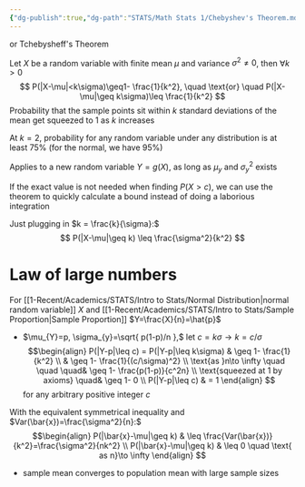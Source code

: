 ```yaml
---
{"dg-publish":true,"dg-path":"STATS/Math Stats 1/Chebyshev's Theorem.md","permalink":"/stats/math-stats-1/chebyshev-s-theorem/","created":"2024-11-19T16:09:32.150-05:00","updated":"2025-07-07T18:02:31.278-04:00"}
---
```


or Tchebysheff's Theorem

Let $X$ be a random variable with finite mean $\mu$ and variance $\sigma^2\neq0$, then $\forall k>0$
$$
P(|X-\mu|<k\sigma)\geq1- \frac{1}{k^2}, \quad \text{or} \quad P(|X-\mu|\geq k\sigma)\leq \frac{1}{k^2}
$$
Probability that the sample points sit within $k$ standard deviations of the mean get squeezed to 1 as $k$ increases

At $k=2$, probability for any random variable under any distribution is at least 75% (for the normal, we have 95%)

Applies to a new random variable $Y=g(X)$, as long as $\mu_{y}$ and $\sigma^2_{y}$ exists

If the exact value is not needed when finding $P(X>c)$, we can use the theorem to quickly calculate a bound instead of doing a laborious integration 

Just plugging in $k = \frac{k}{\sigma}:$
$$
P(|X-\mu|\geq k) \leq \frac{\sigma^2}{k^2}
$$
# Law of large numbers
For [[1-Recent/Academics/STATS/Intro to Stats/Normal Distribution\|normal random variable]] $X$ and [[1-Recent/Academics/STATS/Intro to Stats/Sample Proportion\|Sample Proportion]] $Y=\frac{X}{n}=\hat{p}$
- $\mu_{Y}=p, \sigma_{y}=\sqrt{ p(1-p)/n },$ let $c=k\sigma\to k=c/\sigma$ 
$$\begin{align}
P(|Y-p|\leq c) = P(|Y-p|\leq k\sigma)  & \geq 1- \frac{1}{k^2}  \\
 & \geq 1- \frac{1}{(c/\sigma)^2} \\
 \text{as }n\to \infty \quad \quad \quad& \geq 1- \frac{p(1-p)}{c^2n} \\
 \text{squeezed at 1 by axioms} \quad& \geq 1- 0 \\
P(|Y-p|\leq c)  & = 1
\end{align}
$$
for any arbitrary positive integer $c$ 

With the equivalent symmetrical inequality and $Var(\bar{x})=\frac{\sigma^2}{n}:$
$$\begin{align}
P(|\bar{x}-\mu|\geq k)  & \leq \frac{Var(\bar{x})}{k^2}=\frac{\sigma^2}{nk^2} \\
P(|\bar{x}-\mu|\geq k)  & \leq 0 \quad \text{ as n}\to \infty
\end{align}
$$
- sample mean converges to population mean with large sample sizes





